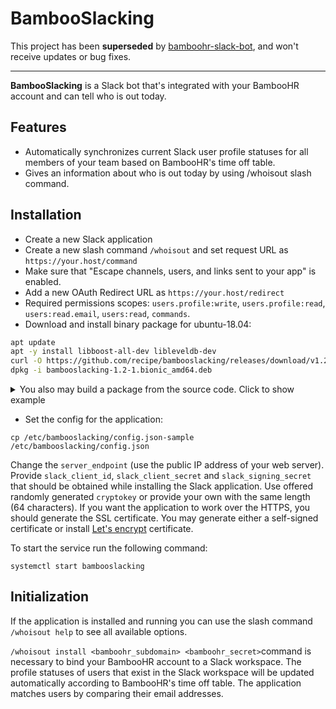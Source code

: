 BambooSlacking  
==

This project has been **superseded** by [bamboohr-slack-bot](https://github.com/recipe/bamboohr-slack-bot), and won't receive updates or bug fixes.

----

**BambooSlacking** is a Slack bot that's integrated with your BambooHR account 
and can tell who is out today.

Features
--

* Automatically synchronizes current Slack user profile statuses 
for all members of your team based on BambooHR's time off table.
* Gives an information about who is out today by using /whoisout slash command. 

Installation
--

* Create a new Slack application
* Create a new slash command `/whoisout` and set request URL as `https://your.host/command`
* Make sure that "Escape channels, users, and links sent to your app" is enabled.
* Add a new OAuth Redirect URL as `https://your.host/redirect`
* Required permissions scopes: `users.profile:write`, 
`users.profile:read`, 
`users:read.email`,
`users:read`, 
`commands`.
* Download and install binary package for ubuntu-18.04: 

```bash
apt update
apt -y install libboost-all-dev libleveldb-dev
curl -O https://github.com/recipe/bambooslacking/releases/download/v1.2/bambooslacking-1.2-1.bionic_amd64.deb
dpkg -i bambooslacking-1.2-1.bionic_amd64.deb
```

<details><summary>You also may build a package from the source code. Click to show example</summary>
<p>

Build and run a docker container
```bash
git clone https://github.com/recipe/bambooslacking.git
cd bambooslacking
docker build -t bambooslacking:latest . 
export WORKDIR=/usr/src/bambooslacking
docker run -it --rm --name builder -w "$WORKDIR" -v "$(pwd)":"$WORKDIR" --tmpfs /tmp bambooslacking /bin/bash
```
Execute the following inside the container:
```bash
rm -fr build && mkdir -p build/release
cd build/release
cmake ../..
make
cd ../..
# build the package
./deb/build.sh
# to install the package
PKG=$(ls ./build/bambooslacking*.deb)
dpkg -i "$PKG"
```
</p>
</details>

* Set the config for the application:
```
cp /etc/bambooslacking/config.json-sample /etc/bambooslacking/config.json
```

Change the `server_endpoint` (use the public IP address of your web server).
Provide `slack_client_id`, `slack_client_secret` and `slack_signing_secret` that 
should be obtained while installing the Slack application. 
Use offered randomly generated `cryptokey` or provide your own with the same length (64 characters).
If you want the application to work over the HTTPS, you should generate the SSL certificate.
You may generate either a self-signed certificate or install [Let's encrypt](https://letsencrypt.org/) certificate.

To start the service run the following command:
```
systemctl start bambooslacking
```

Initialization
--
If the application is installed and running you can use the slash command 
`/whoisout help` to see all available options.
 
`/whoisout install <bamboohr_subdomain> <bamboohr_secret>`command is necessary to bind your 
BambooHR account to a Slack workspace. The profile statuses of users that exist in the Slack workspace 
will be updated automatically according to BambooHR's time off table. 
The application matches users by comparing their email addresses.

